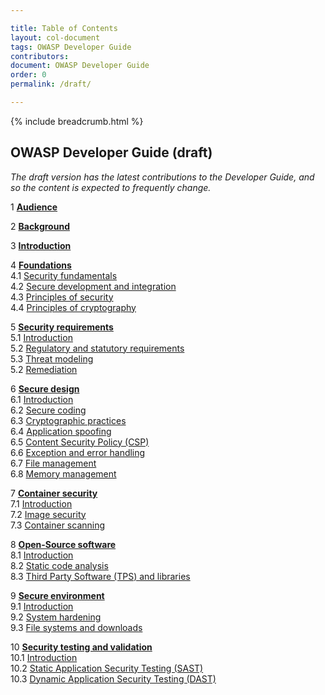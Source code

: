 ```yaml
---

title: Table of Contents
layout: col-document
tags: OWASP Developer Guide
contributors:
document: OWASP Developer Guide
order: 0
permalink: /draft/

---
```


{% include breadcrumb.html %}

## OWASP Developer Guide (draft)

_The draft version has the latest contributions to the Developer Guide,
and so the content is expected to frequently change._

1 **[Audience](01-audience.md)**

2 **[Background](02-background.md)**

3 **[Introduction](03-introduction.md)**

4 **[Foundations](04-foundations/toc.md)**  
4.1 [Security fundamentals](04-foundations/01-foundations.md)  
4.2 [Secure development and integration](04-foundations/02-secure-development.md)  
4.3 [Principles of security](04-foundations/03-security-principles.md)  
4.4 [Principles of cryptography](04-foundations/04-crypto-principles.md)  

5 **[Security requirements](05-security-requirements/toc.md)**  
5.1 [Introduction](05-security-requirements/01-security-requirements.md)  
5.2 [Regulatory and statutory requirements](05-security-requirements/02-regulatory-statutory-requirements.md)  
5.3 [Threat modeling](05-security-requirements/03-threat-modeling.md)  
5.2 [Remediation](05-security-requirements/04-remediation.md)  

6 **[Secure design](06-secure-design/toc.md)**  
6.1 [Introduction](06-secure-design/01-secure-design.md)  
6.2 [Secure coding](06-secure-design/02-secure-coding.md)  
6.3 [Cryptographic practices](06-secure-design/03-cryptographic-practices.md)  
6.4 [Application spoofing](06-secure-design/04-application-spoofing.md)  
6.5 [Content Security Policy (CSP)](06-secure-design/05-content-security-policy.md)  
6.6 [Exception and error handling](06-secure-design/06-exception-error-handling.md)  
6.7 [File management](06-secure-design/07-file-management.md)  
6.8 [Memory management](06-secure-design/08-memory-management.md)  

7 **[Container security](07-container-security/toc.md)**  
7.1 [Introduction](07-container-security/01-container-security.md)  
7.2 [Image security](07-container-security/02-image-security.md)  
7.3 [Container scanning](07-container-security/03-container-scanning.md)  

8 **[Open-Source software](08-open-source-software/toc.md)**  
8.1 [Introduction](08-open-source-software/01-open-source-software.md)  
8.2 [Static code analysis](08-open-source-software/02-sca.md)  
8.3 [Third Party Software (TPS) and libraries](08-open-source-software/03-tps.md)  

9 **[Secure environment](09-secure-environment/toc.md)**  
9.1 [Introduction](09-secure-environment/01-secure-environment.md)  
9.2 [System hardening](09-secure-environment/02-system-hardening.md)  
9.3 [File systems and downloads](09-secure-environment/03-files.md)  

10 **[Security testing and validation](10-security-testing-validation/toc.md)**  
10.1 [Introduction](10-security-testing-validation/01-security-testing-validation.md)  
10.2 [Static Application Security Testing (SAST)](10-security-testing-validation/02-sast.md)  
10.3 [Dynamic Application Security Testing (DAST)](10-security-testing-validation/03-dast.md)  
